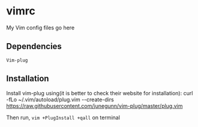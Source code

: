 # vimrc
My Vim config files go here

## Dependencies
	Vim-plug

## Installation

Install vim-plug using(it is better to check their website for installation):
curl -fLo ~/.vim/autoload/plug.vim --create-dirs \
    https://raw.githubusercontent.com/junegunn/vim-plug/master/plug.vim

Then run, `vim +PlugInstall +qall` on terminal
